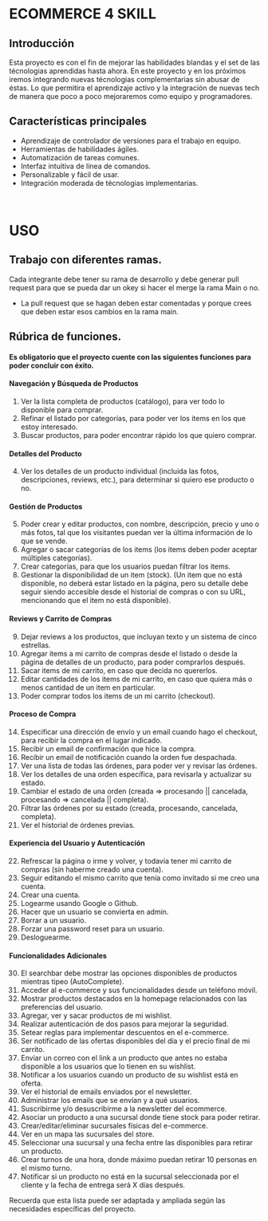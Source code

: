 # ECOMMERCE 4 SKILL

## Introducción
Esta proyecto es con el fin de mejorar las habilidades blandas y el set de las técnologias aprendidas hasta ahora.
En este proyecto y en los próximos iremos integrando nuevas técnologias complementarias sin abusar de éstas.
Lo que permitira el aprendizaje activo y la integración de nuevas tech de manera que poco a poco mejoraremos como equipo y programadores.


## Características principales
- Aprendizaje de controlador de versiones para el trabajo en equipo.
- Herramientas de habilidades ágiles.
- Automatización de tareas comunes.
- Interfaz intuitiva de línea de comandos.
- Personalizable y fácil de usar.
- Integración moderada de técnologias implementarias.

<br>

# USO
## Trabajo con diferentes ramas.

Cada integrante debe tener su rama de desarrollo y debe generar pull request para que se pueda dar un okey si hacer el merge la rama Main o no.

- La pull request que se hagan deben estar comentadas y porque crees que deben estar esos cambios en la rama main.


## Rúbrica de funciones. 

#### Es obligatorio que el proyecto cuente con las siguientes funciones para poder concluir con éxito.



#### Navegación y Búsqueda de Productos
1. Ver la lista completa de productos (catálogo), para ver todo lo disponible para comprar.
2. Refinar el listado por categorías, para poder ver los items en los que estoy interesado.
3. Buscar productos, para poder encontrar rápido los que quiero comprar.

#### Detalles del Producto
4. Ver los detalles de un producto individual (incluida las fotos, descripciones, reviews, etc.), para determinar si quiero ese producto o no.

#### Gestión de Productos
5. Poder crear y editar productos, con nombre, descripción, precio y uno o más fotos, tal que los visitantes puedan ver la última información de lo que se vende.
6. Agregar o sacar categorías de los items (los items deben poder aceptar múltiples categorías).
7. Crear categorías, para que los usuarios puedan filtrar los items.
8. Gestionar la disponibilidad de un item (stock). (Un item que no está disponible, no deberá estar listado en la página, pero su detalle debe seguir siendo accesible desde el historial de compras o con su URL, mencionando que el item no está disponible).

#### Reviews y Carrito de Compras
9. Dejar reviews a los productos, que incluyan texto y un sistema de cinco estrellas.
10. Agregar items a mi carrito de compras desde el listado o desde la página de detalles de un producto, para poder comprarlos después.
11. Sacar items de mi carrito, en caso que decida no quererlos.
12. Editar cantidades de los items de mi carrito, en caso que quiera más o menos cantidad de un item en particular.
13. Poder comprar todos los items de un mi carrito (checkout).

#### Proceso de Compra
14. Especificar una dirección de envío y un email cuando hago el checkout, para recibir la compra en el lugar indicado.
15. Recibir un email de confirmación que hice la compra.
16. Recibir un email de notificación cuando la orden fue despachada.
17. Ver una lista de todas las órdenes, para poder ver y revisar las órdenes.
18. Ver los detalles de una orden específica, para revisarla y actualizar su estado.
19. Cambiar el estado de una orden (creada => procesando || cancelada, procesando => cancelada || completa).
20. Filtrar las órdenes por su estado (creada, procesando, cancelada, completa).
21. Ver el historial de órdenes previas.

#### Experiencia del Usuario y Autenticación
22. Refrescar la página o irme y volver, y todavía tener mi carrito de compras (sin haberme creado una cuenta).
23. Seguir editando el mismo carrito que tenía como invitado si me creo una cuenta.
24. Crear una cuenta.
25. Logearme usando Google o Github.
26. Hacer que un usuario se convierta en admin.
27. Borrar a un usuario.
28. Forzar una password reset para un usuario.
29. Desloguearme.

#### Funcionalidades Adicionales
30. El searchbar debe mostrar las opciones disponibles de productos mientras tipeo (AutoComplete).
31. Acceder al e-commerce y sus funcionalidades desde un teléfono móvil.
32. Mostrar productos destacados en la homepage relacionados con las preferencias del usuario.
33. Agregar, ver y sacar productos de mi wishlist.
34. Realizar autenticación de dos pasos para mejorar la seguridad.
35. Setear reglas para implementar descuentos en el e-commerce.
36. Ser notificado de las ofertas disponibles del día y el precio final de mi carrito.
37. Enviar un correo con el link a un producto que antes no estaba disponible a los usuarios que lo tienen en su wishlist.
38. Notificar a los usuarios cuando un producto de su wishlist está en oferta.
39. Ver el historial de emails enviados por el newsletter.
40. Administrar los emails que se envían y a qué usuarios.
41. Suscribirme y/o desuscribirme a la newsletter del ecommerce.
42. Asociar un producto a una sucursal donde tiene stock para poder retirar.
43. Crear/editar/eliminar sucursales físicas del e-commerce.
44. Ver en un mapa las sucursales del store.
45. Seleccionar una sucursal y una fecha entre las disponibles para retirar un producto.
46. Crear turnos de una hora, donde máximo puedan retirar 10 personas en el mismo turno.
47. Notificar si un producto no está en la sucursal seleccionada por el cliente y la fecha de entrega será X días después.

Recuerda que esta lista puede ser adaptada y ampliada según las necesidades específicas del proyecto.



